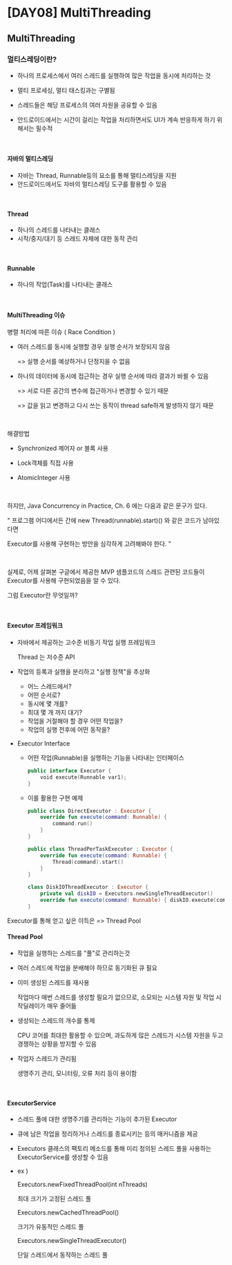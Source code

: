 # [DAY08] MultiThreading

## MultiThreading

### 멀티스레딩이란?

- 하나의 프로세스에서 여러 스레드를 실행하여 많은 작업을 동시에 처리하는 것

- 멀티 프로세싱, 멀티 태스킹과는 구별됨

- 스레드들은 해당 프로세스의 여러 자원을 공유할 수 있음
- 안드로이드에서는 시간이 걸리는 작업을 처리하면서도 UI가 계속 반응하게 하기 위해서는 필수적

</br>

#### 자바의 멀티스레딩

- 자바는 Thread, Runnable등의 요소를 통해 멀티스레딩을 지원
- 안드로이드에서도 자바의 멀티스레딩 도구를 활용할 수 있음

</br>

#### Thread

- 하나의 스레드를 나타내는 클래스
- 시작/중지/대기 등 스레드 자체에 대한 동작 관리

</br>

#### Runnable

- 하나의 작업(Task)를 나타내는 클래스

</br>

#### MultiThreading 이슈

병렬 처리에 따른 이슈 ( Race Condition )

- 여러 스레드를 동시에 실행할 경우 실행 순서가 보장되지 않음

  => 실행 순서를 예상하거나 단정지을 수 없음

- 하나의 데이터에 동시에 접근하는 경우 실행 순서에 따라 결과가 바뀔 수 있음

  => 서로 다른 공간의 변수에 접근하거나 변경할 수 있기 때문

  => 값을 읽고 변경하고 다시 쓰는 동작이 thread safe하게 발생하지 않기 때문

</br>

해결방법

- Synchronized 제어자 or 블록 사용

- Lock객체를 직접 사용
- AtomicInteger 사용

</br>

하지만, Java Concurrency in Practice, Ch. 6 에는 다음과 같은 문구가 있다.

" 프로그램 어디에서든 간에 new Thread(runnable).start)() 와 같은 코드가 남아있다면

Executor를 사용해 구현하는 방안을 심각하게 고려해봐야 한다. "

</br>

실제로, 어제 살펴본 구글에서 제공한 MVP 샘플코드의 스레드 관련된 코드들이 Executor를 사용해 구현되었음을 알 수 있다.

그럼 Executor란 무엇일까?

</br>

#### Executor 프레임워크

- 자바에서 제공하는 고수준 비동기 작업 실행 프레임워크

  Thread 는 저수준 API

- 작업의 등록과 실행을 분리하고 "실행 정책"을 추상화

  - 어느 스레드에서?
  - 어떤 순서로?
  - 동시에 몇 개를?
  - 최대 몇 개 까지 대기?
  - 작업을 거절해야 할 경우 어떤 작업을?
  - 작업의 실행 전후에 어떤 동작을?

- Executor Interface

  - 어떤 작업(Runnable)을 실행하는 기능을 나타내는 인터페이스

    ```kotlin
    public interface Executor {
        void execute(Runnable var1);
    }
    ```

  - 이를 활용한 구현 예제

    ```kotlin
    public class DirectExecutor : Executor {
    	override fun execute(command: Runnable) {
    		command.run()
    	}
    }
    ```

    ```kotlin
    public class ThreadPerTaskExecutor : Executor {
    	override fun execute(command: Runnable) {
    		Thread(command).start()
    	}
    }
    ```

    ```kotlin
    class DiskIOThreadExecutor : Executor {
        private val diskIO = Executors.newSingleThreadExecutor()
        override fun execute(command: Runnable) { diskIO.execute(command) }
    }
    ```



Executor를 통해 얻고 싶은 이득은 => Thread Pool

#### Thread Pool

- 작업을 실행하는 스레드를 "풀"로 관리하는것

- 여러 스레드에 작업을 분배해야 하므로 동기화된 큐 필요

- 이미 생성된 스레드를 재사용

  작업마다 매번 스레드를 생성할 필요가 없으므로, 소모되는 시스템 자원 및 작업 시작딜레이가 매우 줄어듦

- 생성되는 스레드의 개수를 통제

  CPU 코어를 최대한 활용할 수 있으며, 과도하게 많은 스레드가 시스템 자원을 두고 경쟁하는 상황을 방지할 수 있음

- 작업자 스레드가 관리됨

  생명주기 관리, 모니터링, 오류 처리 등이 용이함

</br>

#### ExecutorService

- 스레드 풀에 대한 생명주기를 관리하는 기능이 추가된 Executor

- 큐에 남은 작업을 정리하거나 스레드를 종료시키는 등의 매커니즘을 제공

- Executors 클래스의 팩토리 메소드를 통해 미리 정의된 스레드 풀을 사용하는  ExecutorService를 생성할 수 있음

- ex )

  Executors.newFixedThreadPool(int nThreads)

  최대 크기가 고정된 스레드 풀

  Executors.newCachedThreadPool()

  크기가 유동적인 스레드 풀

  Executors.newSingleThreadExecutor()

  단일 스레드에서 동작하는 스레드 풀

